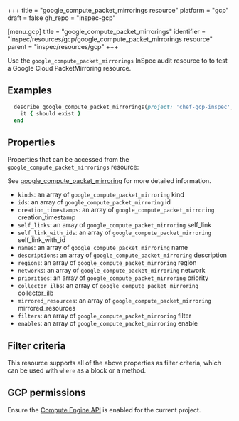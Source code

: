 +++
title = "google_compute_packet_mirrorings resource"
platform = "gcp"
draft = false
gh_repo = "inspec-gcp"

[menu.gcp]
title = "google_compute_packet_mirrorings"
identifier = "inspec/resources/gcp/google_compute_packet_mirrorings resource"
parent = "inspec/resources/gcp"
+++

Use the `google_compute_packet_mirrorings` InSpec audit resource to to test a Google Cloud PacketMirroring resource.

## Examples

```ruby
  describe google_compute_packet_mirrorings(project: 'chef-gcp-inspec', region: ' value_region') do
    it { should exist }
  end
```

## Properties

Properties that can be accessed from the `google_compute_packet_mirrorings` resource:

See [google_compute_packet_mirroring](google_compute_packet_mirroring) for more detailed information.

  * `kinds`: an array of `google_compute_packet_mirroring` kind
  * `ids`: an array of `google_compute_packet_mirroring` id
  * `creation_timestamps`: an array of `google_compute_packet_mirroring` creation_timestamp
  * `self_links`: an array of `google_compute_packet_mirroring` self_link
  * `self_link_with_ids`: an array of `google_compute_packet_mirroring` self_link_with_id
  * `names`: an array of `google_compute_packet_mirroring` name
  * `descriptions`: an array of `google_compute_packet_mirroring` description
  * `regions`: an array of `google_compute_packet_mirroring` region
  * `networks`: an array of `google_compute_packet_mirroring` network
  * `priorities`: an array of `google_compute_packet_mirroring` priority
  * `collector_ilbs`: an array of `google_compute_packet_mirroring` collector_ilb
  * `mirrored_resources`: an array of `google_compute_packet_mirroring` mirrored_resources
  * `filters`: an array of `google_compute_packet_mirroring` filter
  * `enables`: an array of `google_compute_packet_mirroring` enable

## Filter criteria

This resource supports all of the above properties as filter criteria, which can be used
with `where` as a block or a method.

## GCP permissions

Ensure the [Compute Engine API](https://console.cloud.google.com/apis/library/compute.googleapis.com/) is enabled for the current project.
